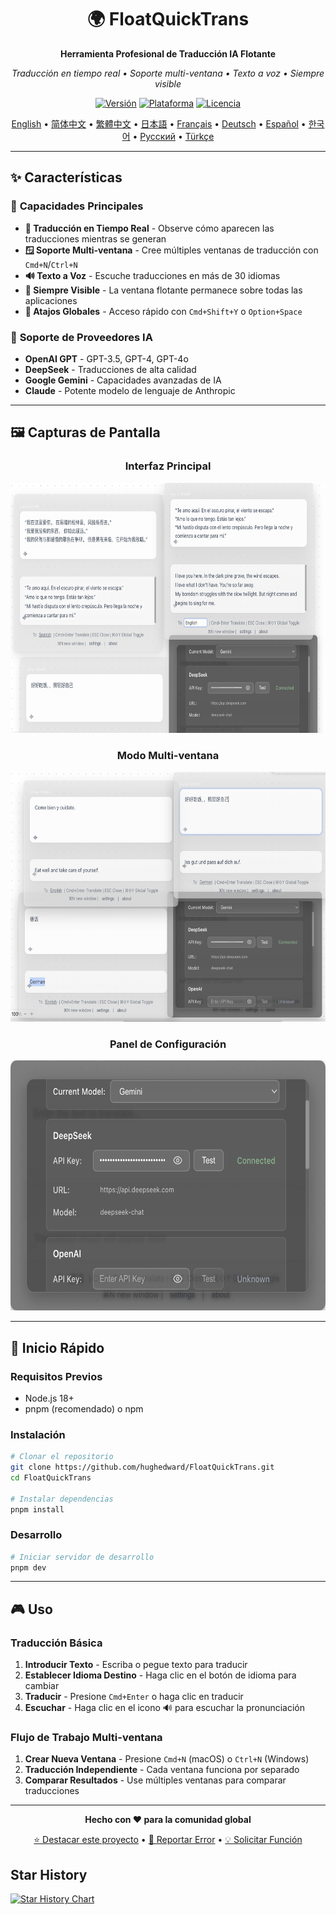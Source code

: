 <div align="center">

# 🌍 FloatQuickTrans

**Herramienta Profesional de Traducción IA Flotante**

*Traducción en tiempo real • Soporte multi-ventana • Texto a voz • Siempre visible*

[![Versión](https://img.shields.io/badge/versión-1.0.12-blue.svg)](https://github.com/hughedward/FloatQuickTrans)
[![Plataforma](https://img.shields.io/badge/plataforma-macOS%20%7C%20Windows%20%7C%20Linux-lightgrey.svg)](https://github.com/hughedward/FloatQuickTrans)
[![Licencia](https://img.shields.io/badge/licencia-MIT-green.svg)](../LICENSE)

[English](../README.md) • [简体中文](README-zh.md) • [繁體中文](README-zh-TW.md) • [日本語](README-ja.md) • [Français](README-fr.md) • [Deutsch](README-de.md) • [Español](README-es.md) • [한국어](README-ko.md) • [Русский](README-ru.md) • [Türkçe](README-tr.md)

</div>

---

## ✨ Características

### 🚀 **Capacidades Principales**
- **🌊 Traducción en Tiempo Real** - Observe cómo aparecen las traducciones mientras se generan
- **🪟 Soporte Multi-ventana** - Cree múltiples ventanas de traducción con `Cmd+N`/`Ctrl+N`
- **🔊 Texto a Voz** - Escuche traducciones en más de 30 idiomas
- **📌 Siempre Visible** - La ventana flotante permanece sobre todas las aplicaciones
- **🎯 Atajos Globales** - Acceso rápido con `Cmd+Shift+Y` o `Option+Space`

### 🤖 **Soporte de Proveedores IA**
- **OpenAI GPT** - GPT-3.5, GPT-4, GPT-4o
- **DeepSeek** - Traducciones de alta calidad
- **Google Gemini** - Capacidades avanzadas de IA
- **Claude** - Potente modelo de lenguaje de Anthropic

---

## 🖼️ Capturas de Pantalla

<div align="center">

### Interfaz Principal
<img src="imgs/image-20250717140752710.png" width="600" height="400">

### Modo Multi-ventana
<img src="imgs/image-20250717140456649.png" width="600" height="400">



### Panel de Configuración
<img src="imgs/image-20250717140855155.png" width="600" height="400">

</div>

---

## 🚀 Inicio Rápido

### Requisitos Previos
- Node.js 18+
- pnpm (recomendado) o npm

### Instalación

```bash
# Clonar el repositorio
git clone https://github.com/hughedward/FloatQuickTrans.git
cd FloatQuickTrans

# Instalar dependencias
pnpm install
```

### Desarrollo

```bash
# Iniciar servidor de desarrollo
pnpm dev
```

---

## 🎮 Uso

### Traducción Básica
1. **Introducir Texto** - Escriba o pegue texto para traducir
2. **Establecer Idioma Destino** - Haga clic en el botón de idioma para cambiar
3. **Traducir** - Presione `Cmd+Enter` o haga clic en traducir
4. **Escuchar** - Haga clic en el icono 🔊 para escuchar la pronunciación

### Flujo de Trabajo Multi-ventana
1. **Crear Nueva Ventana** - Presione `Cmd+N` (macOS) o `Ctrl+N` (Windows)
2. **Traducción Independiente** - Cada ventana funciona por separado
3. **Comparar Resultados** - Use múltiples ventanas para comparar traducciones

---

<div align="center">

**Hecho con ❤️ para la comunidad global**

[⭐ Destacar este proyecto](https://github.com/hughedward/FloatQuickTrans) • [🐛 Reportar Error](https://github.com/hughedward/FloatQuickTrans/issues) • [💡 Solicitar Función](https://github.com/hughedward/FloatQuickTrans/issues)

</div>

## Star History

[![Star History Chart](https://api.star-history.com/svg?repos=hughedward/FloatQuickTrans&type=Date)](https://www.star-history.com/#hughedward/FloatQuickTrans&Date)
